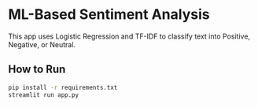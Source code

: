 # ML-Based Sentiment Analysis

This app uses Logistic Regression and TF-IDF to classify text into Positive, Negative, or Neutral.

## How to Run

```bash
pip install -r requirements.txt
streamlit run app.py
```

